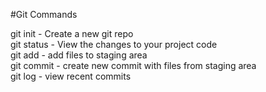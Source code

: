 #Git Commands

git init - Create a new git repo <br>
git status - View the changes to your project code <br>
git add - add files to staging area <br>
git commit - create new commit with files from staging area <br>
git log - view recent commits <br>
